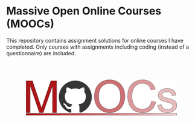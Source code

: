 # Massive Open Online Courses (MOOCs)

This repository contains assignment solutions for online courses I have completed. Only courses with assignments including coding (instead of a questionnaire) are included. 

<br><br>

<p align="center">
  <img src="Repo-Logo.png" width="400" title="hover text">
</p>
